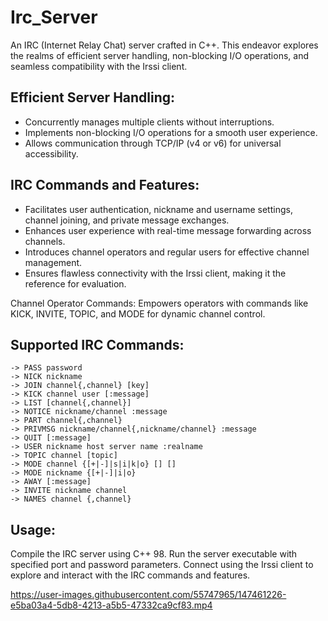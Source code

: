 # Irc_Server

An IRC (Internet Relay Chat) server crafted in C++. This endeavor explores the realms of efficient server handling, non-blocking I/O operations, and seamless compatibility with the Irssi client.

## Efficient Server Handling:

- Concurrently manages multiple clients without interruptions.
- Implements non-blocking I/O operations for a smooth user experience.
- Allows communication through TCP/IP (v4 or v6) for universal accessibility.

## IRC Commands and Features:

- Facilitates user authentication, nickname and username settings, channel joining, and private message exchanges.
- Enhances user experience with real-time message forwarding across channels.
- Introduces channel operators and regular users for effective channel management.
- Ensures flawless connectivity with the Irssi client, making it the reference for evaluation.

Channel Operator Commands:
Empowers operators with commands like KICK, INVITE, TOPIC, and MODE for dynamic channel control.

## Supported IRC Commands:
```
-> PASS password
-> NICK nickname
-> JOIN channel{,channel} [key]
-> KICK channel user [:message]
-> LIST [channel{,channel}]
-> NOTICE nickname/channel :message
-> PART channel{,channel}
-> PRIVMSG nickname/channel{,nickname/channel} :message
-> QUIT [:message]
-> USER nickname host server name :realname
-> TOPIC channel [topic]
-> MODE channel {[+|-]|s|i|k|o} [] []
-> MODE nickname {[+|-]|i|o}
-> AWAY [:message]
-> INVITE nickname channel
-> NAMES channel {,channel}
```

## Usage:

Compile the IRC server using C++ 98.
Run the server executable with specified port and password parameters.
Connect using the Irssi client to explore and interact with the IRC commands and features.

https://user-images.githubusercontent.com/55747965/147461226-e5ba03a4-5db8-4213-a5b5-47332ca9cf83.mp4
